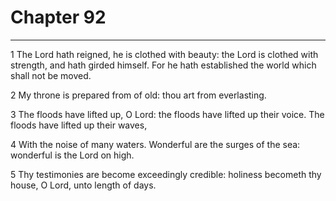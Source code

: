 # Chapter 92

***

1 The Lord hath reigned, he is clothed with beauty: the Lord is clothed with strength, and hath girded himself. For he hath established the world which shall not be moved.

2 My throne is prepared from of old: thou art from everlasting.

3 The floods have lifted up, O Lord: the floods have lifted up their voice. The floods have lifted up their waves,

4 With the noise of many waters. Wonderful are the surges of the sea: wonderful is the Lord on high.

5 Thy testimonies are become exceedingly credible: holiness becometh thy house, O Lord, unto length of days.

